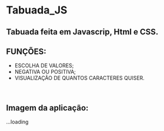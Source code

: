 # Tabuada_JS

## Tabuada feita em Javascrip, Html e CSS.

## FUNÇÕES:
* ESCOLHA DE VALORES;
* NEGATIVA OU POSITIVA;
* VISUALIZAÇÃO DE QUANTOS CARACTERES QUISER.
<br/>

 ## Imagem da aplicação:

...loading
